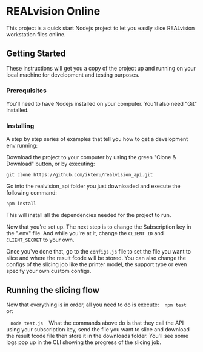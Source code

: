 # REALvision Online

This project is a quick start Nodejs project to let you easily slice REALvision workstation files online.

## Getting Started

These instructions will get you a copy of the project up and running on your local machine for development and testing purposes.

### Prerequisites

You'll need to have Nodejs installed on your computer. You'll also need "Git" installed.

### Installing

A step by step series of examples that tell you how to get a development env running:

Download the project to your computer by using the green "Clone & Download" button, or by executing:
```
git clone https://github.com/ikteru/realvision_api.git
```
Go into the realvision_api folder you just downloaded and execute the following command:

```
npm install
```
This will install all the dependencies needed for the project to run.

Now that you're set up. The next step is to change the Subscription key in the ".env" file. 
And while you're at it, change the ``` CLIENT_ID ``` and ``` CLIENT_SECRET ``` to your own.

Once you've done that, go to the ``` configs.js ``` file to set the file you want to slice and where the result fcode will be stored.
You can also change the configs of the slicing job like the printer model, the support type or even specify your own custom configs.

## Running the slicing flow

Now that everything is in order, all you need to do is execute: 
``` ```
``` npm test ```
``` ```
or:

``` ```
``` node test.js ```
``` ```
What the commands above do is that they call the API using your subscription key, send the file you want to slice and download the result fcode file then store it in the downloads folder.
You'll see some logs pop up in the CLI showing the progress of the slicing job.
